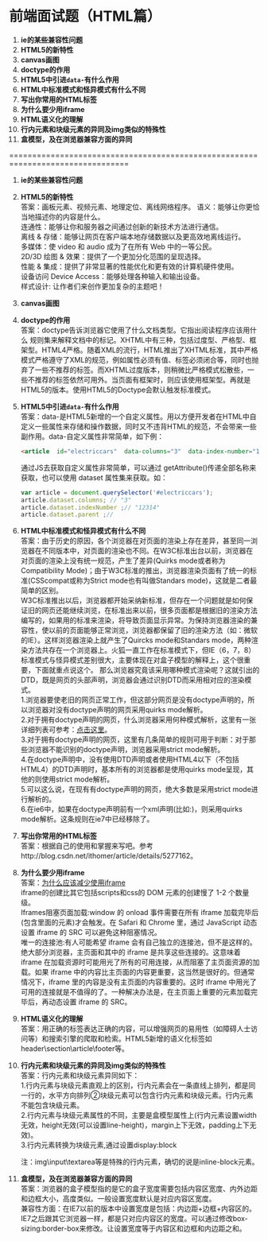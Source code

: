 # 前端面试题（HTML篇）

1. **ie的某些兼容性问题**
2. **HTML5的新特性**  
3. **canvas画图**
4. **doctype的作用**
5. **HTML5中引进`data-`有什么作用**
6. **HTML中标准模式和怪异模式有什么不同**
7. **写出你常用的HTML标签**
8. **为什么要少用iframe**
9. **HTML语义化的理解**
10. **行内元素和块级元素的异同及img类似的特殊性**
11. **盒模型，及在浏览器兼容方面的异同**

================================================================================


1. **ie的某些兼容性问题**

2. **HTML5的新特性**  
   答案：画板元素、视频元素、地理定位、离线网络程序。
   语义：能够让你更恰当地描述你的内容是什么。    
   连通性：能够让你和服务器之间通过创新的新技术方法进行通信。  
   离线 & 存储：能够让网页在客户端本地存储数据以及更高效地离线运行。  
   多媒体：使 video 和 audio 成为了在所有 Web 中的一等公民。  
   2D/3D 绘图 & 效果：提供了一个更加分化范围的呈现选择。  
   性能 & 集成：提供了非常显著的性能优化和更有效的计算机硬件使用。  
   设备访问 Device Access：能够处理各种输入和输出设备。  
   样式设计: 让作者们来创作更加复杂的主题吧！  

3. **canvas画图**

4. **doctype的作用**  
   答案：doctype告诉浏览器它使用了什么文档类型。它指出阅读程序应该用什么		规则集来解释文档中的标记。XHTML中有三种，包括过度型、严格型、框架型。HTML4严格。随着XML的流行，HTML推出了XHTML标准，其中严格模式严格遵守了XML的规范，例如属性必须有值、标签必须闭合等，同时也抛弃了一些不推荐的标签。而XHTML过度版本，则稍微比严格模式松散些，一些不推荐的标签依然可用外。当页面有框架时，则应该使用框架型。再就是HTML5的版本。使用HTML5的Doctype会默认触发标准模式。

5. **HTML5中引进`data-`有什么作用**  
   答案：data-是HTML5新增的一个自定义属性。用以方便开发者在HTML中自定义一些属性来存储和操作数据，同时又不违背HTML的规范，不会带来一些副作用。data-自定义属性非常简单，如下例：

   ``` html
   <article  id="electriccars"  data-columns="3"  data-index-number="12314"  data-parent="cars">...</article>。
   ```

   通过JS去获取自定义属性非常简单，可以通过 getAttribute()传递全部名称来获取，也可以使用 dataset 属性集来获取。如：

   ``` javascript
   var article = document.querySelector('#electriccars');
   article.dataset.columns; // "3"  
   article.dataset.indexNumber ;// "12314"  
   article.dataset.parent ;//
   ```

6. **HTML中标准模式和怪异模式有什么不同**  
   答案：由于历史的原因，各个浏览器在对页面的渲染上存在差异，甚至同一浏览器在不同版本中，对页面的渲染也不同。在W3C标准出台以前，浏览器在对页面的渲染上没有统一规范，产生了差异(Quirks mode或者称为Compatibility Mode)；由于W3C标准的推出，浏览器渲染页面有了统一的标准(CSScompat或称为Strict mode也有叫做Standars mode)，这就是二者最简单的区别。  
   W3C标准推出以后，浏览器都开始采纳新标准，但存在一个问题就是如何保证旧的网页还能继续浏览，在标准出来以前，很多页面都是根据旧的渲染方法编写的，如果用的标准来渲染，将导致页面显示异常。为保持浏览器渲染的兼容性，使以前的页面能够正常浏览，浏览器都保留了旧的渲染方法（如：微软的IE）。这样浏览器渲染上就产生了Quircks mode和Standars mode，两种渲染方法共存在一个浏览器上。火狐一直工作在标准模式下，但IE（6，7，8）标准模式与怪异模式差别很大，主要体现在对盒子模型的解释上，这个很重要，下面就重点说这个。    那么浏览器究竟该采用哪种模式渲染呢？这就引出的DTD，既是网页的头部声明，浏览器会通过识别DTD而采用相对应的渲染模式。  
   1.浏览器要使老旧的网页正常工作，但这部分网页是没有doctype声明的，所以浏览器对没有doctype声明的网页采用quirks mode解析。  
   2.对于拥有doctype声明的网页，什么浏览器采用何种模式解析，这里有一张详细列表可参考：[点击这里](http://hsivonen.iki.fi/doctype)。  
   3.对于拥有doctype声明的网页，这里有几条简单的规则可用于判断：对于那些浏览器不能识别的doctype声明，浏览器采用strict mode解析。  
   4.在doctype声明中，没有使用DTD声明或者使用HTML4以下（不包括HTML4）的DTD声明时，基本所有的浏览器都是使用quirks mode呈现，其他的则使用strict mode解析。  
   5.可以这么说，在现有有doctype声明的网页，绝大多数是采用strict mode进行解析的。  
   6.在ie6中，如果在doctype声明前有一个xml声明(比如:<?xml version=”1.0″ encoding=”iso-8859-1″?>)，则采用quirks mode解析。这条规则在ie7中已经移除了。  

7. **写出你常用的HTML标签**  
   答案：根据自己的使用和掌握来写吧。参考http://blog.csdn.net/ithomer/article/details/5277162。

8. **为什么要少用iframe**  
   答案：[为什么应该减少使用iframe](http://www.williamlong.info/archives/3136.html)  
   iframe的创建比其它包括scripts和css的 DOM 元素的创建慢了 1-2 个数量级。  
   Iframes阻塞页面加载:window 的 onload 事件需要在所有 iframe 加载完毕后(包含里面的元素)才会触发。在 Safari 和 Chrome 里，通过 JavaScript 动态设置 iframe 的 SRC 可以避免这种阻塞情况。  
   唯一的连接池:有人可能希望 iframe 会有自己独立的连接池，但不是这样的。绝大部分浏览器，主页面和其中的 iframe 是共享这些连接的。这意味着 iframe 在加载资源时可能用光了所有的可用连接，从而阻塞了主页面资源的加载。如果 iframe 中的内容比主页面的内容更重要，这当然是很好的。但通常情况下，iframe 里的内容是没有主页面的内容重要的。这时 iframe 中用光了可用的连接就是不值得的了。一种解决办法是，在主页面上重要的元素加载完毕后，再动态设置 iframe 的 SRC。

9. **HTML语义化的理解**  
   答案：用正确的标签表达正确的内容，可以增强网页的易用性（如障碍人士访问等）和搜索引擎的爬取和检索。HTML5新增的语义化标签如header\section\article\footer等。

10. **行内元素和块级元素的异同及img类似的特殊性**  
    答案：行内元素和块级元素异同如下：  
    1.行内元素与块级元素直观上的区别，行内元素会在一条直线上排列，都是同一行的，水平方向排列②块级元素可以包含行内元素和块级元素。行内元素不能包含块级元素。  
    2.行内元素与块级元素属性的不同，主要是盒模型属性上(行内元素设置width无效，height无效(可以设置line-height)，margin上下无效，padding上下无效)。  
    3.行内元素转换为块级元素,通过设置display:block

    注：img\input\textarea等是特殊的行内元素，确切的说是inline-block元素。

11. **盒模型，及在浏览器兼容方面的异同**  
    答案：浏览器的盒子模型指的是它的盒子宽度需要包括内容区宽度、内外边距和边框大小，高度类似。一般设置宽度默认是对应内容区宽度。  
    兼容性方面：在IE7以前的版本中设置宽度是包括：内边距+边框+内容区的。IE7之后跟其它浏览器一样，都是只对应内容区的宽度。可以通过修改box-sizing:border-box来修改。让设置宽度等于内容区和边框和内边距之和。
